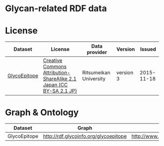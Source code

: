 # Glycan-related RDF data


# License

| Dataset      | License                                                             | Data provider          | Version   | Issued     |
|--------------|---------------------------------------------------------------------|------------------------|-----------|------------|
| [GlycoEpitope](https://integbio.jp/rdf/download/glycoepitope/2015-11-18/all/glycoepitope.tar.gz) | [Creative Commons Attribution-ShareAlike 2.1 Japan (CC BY-SA 2.1 JP)](http://creativecommons.org/licenses/by-sa/2.1/jp/deed.en) | Ritsumeikan University | version 3 | 2015-11-18 |


# Graph & Ontology

| Dataset      | Graph                                 | Ontology                                             |
|--------------|---------------------------------------|------------------------------------------------------|
| GlycoEpitope | http://rdf.glycoinfo.org/glycoepitope | http://www.glycoepitope.jp/epitopes/glycoepitope.owl |
